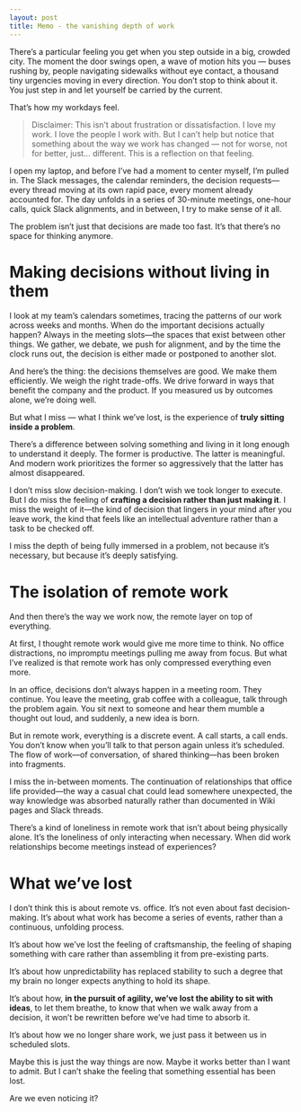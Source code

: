 ```yaml
---
layout: post
title: Memo - the vanishing depth of work
---
```


There’s a particular feeling you get when you step outside in a big, crowded city. The moment the door swings open, a wave of motion hits you — buses rushing by, people navigating sidewalks without eye contact, a thousand tiny urgencies moving in every direction. You don’t stop to think about it. You just step in and let yourself be carried by the current. 

That’s how my workdays feel.

> Disclaimer: This isn’t about frustration or dissatisfaction. I love my work. I love the people I work with. But I can’t help but notice that something about the way we work has changed — not for worse, not for better, just… different. This is a reflection on that feeling.

I open my laptop, and before I’ve had a moment to center myself, I’m pulled in. The Slack messages, the calendar reminders, the decision requests—every thread moving at its own rapid pace, every moment already accounted for. The day unfolds in a series of 30-minute meetings, one-hour calls, quick Slack alignments, and in between, I try to make sense of it all.

The problem isn’t just that decisions are made too fast. It’s that there’s no space for thinking anymore.

# Making decisions without living in them

I look at my team’s calendars sometimes, tracing the patterns of our work across weeks and months. When do the important decisions actually happen? Always in the meeting slots—the spaces that exist between other things. We gather, we debate, we push for alignment, and by the time the clock runs out, the decision is either made or postponed to another slot.

And here’s the thing: the decisions themselves are good. We make them efficiently. We weigh the right trade-offs. We drive forward in ways that benefit the company and the product. If you measured us by outcomes alone, we’re doing well.

But what I miss — what I think we’ve lost, is the experience of **truly sitting inside a problem**.

There’s a difference between solving something and living in it long enough to understand it deeply. The former is productive. The latter is meaningful. And modern work prioritizes the former so aggressively that the latter has almost disappeared.

I don’t miss slow decision-making. I don’t wish we took longer to execute. But I do miss the feeling of **crafting a decision rather than just making it**. I miss the weight of it—the kind of decision that lingers in your mind after you leave work, the kind that feels like an intellectual adventure rather than a task to be checked off.

I miss the depth of being fully immersed in a problem, not because it’s necessary, but because it’s deeply satisfying.

# The isolation of remote work

And then there’s the way we work now, the remote layer on top of everything.

At first, I thought remote work would give me more time to think. No office distractions, no impromptu meetings pulling me away from focus. But what I’ve realized is that remote work has only compressed everything even more.

In an office, decisions don’t always happen in a meeting room. They continue. You leave the meeting, grab coffee with a colleague, talk through the problem again. You sit next to someone and hear them mumble a thought out loud, and suddenly, a new idea is born.

But in remote work, everything is a discrete event. A call starts, a call ends. You don’t know when you’ll talk to that person again unless it’s scheduled. The flow of work—of conversation, of shared thinking—has been broken into fragments.

I miss the in-between moments. The continuation of relationships that office life provided—the way a casual chat could lead somewhere unexpected, the way knowledge was absorbed naturally rather than documented in Wiki pages and Slack threads.

There’s a kind of loneliness in remote work that isn’t about being physically alone. It’s the loneliness of only interacting when necessary. When did work relationships become meetings instead of experiences?

# What we’ve lost

I don’t think this is about remote vs. office. It’s not even about fast decision-making. It’s about what work has become a series of events, rather than a continuous, unfolding process.

It’s about how we’ve lost the feeling of craftsmanship, the feeling of shaping something with care rather than assembling it from pre-existing parts.

It’s about how unpredictability has replaced stability to such a degree that my brain no longer expects anything to hold its shape.

It’s about how, **in the pursuit of agility, we’ve lost the ability to sit with ideas**, to let them breathe, to know that when we walk away from a decision, it won’t be rewritten before we’ve had time to absorb it.

It’s about how we no longer share work, we just pass it between us in scheduled slots.

Maybe this is just the way things are now. Maybe it works better than I want to admit. But I can’t shake the feeling that something essential has been lost.

Are we even noticing it?


